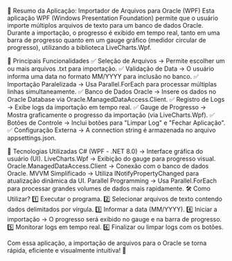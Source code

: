📌 Resumo da Aplicação: Importador de Arquivos para Oracle (WPF)
Esta aplicação WPF (Windows Presentation Foundation) permite que o usuário importe múltiplos arquivos de texto para um banco de dados Oracle. Durante a importação, o progresso é exibido em tempo real, tanto em uma barra de progresso quanto em um gauge gráfico (medidor circular de progresso), utilizando a biblioteca LiveCharts.Wpf.

🚀 Principais Funcionalidades
✅ Seleção de Arquivos → Permite escolher um ou mais arquivos .txt para importação.
✅ Validação de Data → O usuário informa uma data no formato MM/YYYY para inclusão no banco.
✅ Importação Paralelizada → Usa Parallel.ForEach para processar múltiplas linhas simultaneamente.
✅ Banco de Dados Oracle → Insere os dados no Oracle Database via Oracle.ManagedDataAccess.Client.
✅ Registro de Logs → Exibe logs da importação em tempo real.
✅ Gauge de Progresso → Mostra graficamente o progresso da importação (via LiveCharts.Wpf).
✅ Botões de Controle → Inclui botões para "Limpar Log" e "Fechar Aplicação".
✅ Configuração Externa → A connection string é armazenada no arquivo appsettings.json.

🔧 Tecnologias Utilizadas
C# (WPF - .NET 8.0) → Interface gráfica do usuário (UI).
LiveCharts.Wpf → Exibição do gauge para progresso visual.
Oracle.ManagedDataAccess.Client → Conexão com o banco de dados Oracle.
MVVM Simplificado → Utiliza INotifyPropertyChanged para atualização dinâmica da UI.
Parallel Programming → Usa Parallel.ForEach para processar grandes volumes de dados mais rapidamente.
🛠 Como Utilizar?
1️⃣ Executar o programa.
2️⃣ Selecionar arquivos de texto contendo dados delimitados por vírgula.
3️⃣ Informar a data (MM/YYYY).
4️⃣ Iniciar a importação → O progresso será exibido no gauge e na barra de progresso.
5️⃣ Monitorar logs em tempo real.
6️⃣ Finalizar ou limpar logs com os botões.

Com essa aplicação, a importação de arquivos para o Oracle se torna rápida, eficiente e visualmente intuitiva! 🚀
